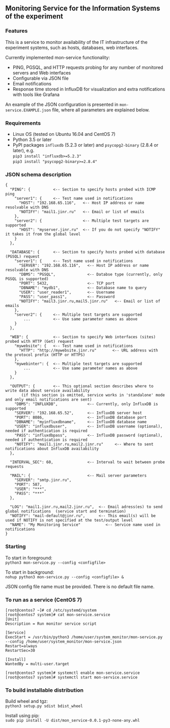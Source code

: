 ## Monitoring Service for the Information Systems of the experiment

### Features

This is a service to monitor availability of the IT infrastructure of the experiment systems, such as hosts, databases, web interfaces.

Currently implemented mon-service functionality:
- PING, PGSQL, and HTTP requests probing for any number of monitored servers and Web interfaces
- Configurable via JSON file
- Email notifications
- Response time stored in InfluxDB for visualization and extra notifications with tools like Grafana

An example of the JSON configuration is presented in `mon-service.EXAMPLE.json` file, where all parameters are explained below.


### Requirements

- Linux OS (tested on Ubuntu 16.04 and CentOS 7)
- Python 3.5 or later
- PyPI packages `influxdb` (5.2.3 or later) and `psycopg2-binary` (2.8.4 or later), e.g. \
`pip3 install "influxdb>=5.2.3"` \
`pip3 install "psycopg2-binary>=2.8.4"`


### JSON schema description

```
{
  "PING": {          <-- Section to specify hosts probed with ICMP ping
    "server1": {     <-- Test name used in notifications
      "HOST": "192.168.65.116",   <-- Host IP address or name resolvable with DNS
      "NOTIFY": "mail1.jinr.ru"   <-- Email or list of emails
    },
    "server2": {                  <-- Multiple test targets are supported
      "HOST": "myserver.jinr.ru"  <-- If you do not specify "NOTIFY" it takes it from the global level
    }
  },

  "DATABASE": {      <-- Section to specify hosts probed with database (PGSQL) request
    "server1": {     <-- Test name used in notifications
      "SERVER": "192.168.65.116",   <-- Host IP address or name resolvable with DNS
      "DBMS": "PGSQL",              <-- Databse type (currently, only PGSQL is supported)
      "PORT": 5432,                 <-- TCP port
      "DBNAME": "mydb1",            <-- Database name to query
      "USER": "user_reader1",       <-- Username
      "PASS": "user_pass1",         <-- Password
      "NOTIFY": "mail3.jinr.ru,mail5.jinr.ru"   <-- Email or list of emails
    },
    "server2": {     <-- Multiple test targets are supported
        ...          <-- Use same parameter names as above
    }
  },

  "WEB": {           <-- Section to specify Web interfaces (sites) probed with HTTP (Get) request
    "mywebsite": {   <-- Test name used in notifications
      "HTTP": "http://mywebsite.jinr.ru"       <-- URL address with the protocol prefix (HTTP or HTTPS)
    },
    "mywebinter": {  <-- Multiple test targets are supported
        ...          <-- Use same parameter names as above
    }
  },

  "OUTPUT": {        <-- This optional section describes where to write data about service availability
       (if this section is omitted, service works in 'standalone' mode and only email notifications are sent)
    "DBMS": "INFLUXDB",             <-- Currently, only InfluxDB is supported
    "SERVER": "192.168.65.52",      <-- InfluxDB server host
    "PORT": 8086,                   <-- InfluxDB database port
    "DBNAME": "myinfluxdbname",     <-- InfluxDB database name
    "USER": "influxdbuser",         <-- InfluxDB username (optional), needed if authentication is required
    "PASS": "influxdbpass",         <-- InfluxDB password (optional), needed if authentication is required
    "NOTIFY": "mail1.jinr.ru,mail2.jinr.ru"     <-- Where to sent notifications about InfluxDB availability
  },

  "INTERVAL_SEC": 60,               <-- Interval to wait between probe requests

  "MAIL": {                         <-- Mail server parameters
    "SERVER": "smtp.jinr.ru",
    "PORT": 587,
    "USER": "***",
    "PASS": "***"
  },

  "LOG": "mail1.jinr.ru,mail2.jinr.ru",  <-- Email adress(es) to send global notifications  (service start and termination)
  "NOTIFY": "mail-default@jinr.ru",      <-- This email(s) will be used if NOTIFY is not specified at the test/output level
  "NAME": "My Monitoring Service"           <-- Service name used in notifications
}

```

### Starting

To start in foreground:  \
`python3 mon-service.py --config <configfile>`

To start in background:  \
`nohup python3 mon-service.py --config <configfile> &`

JSON config file name must be provided. There is no default file name.


### To run as a service (CentOS 7)

```
[root@centos7 ~]# cd /etc/systemd/system
[root@centos7 system]# cat mon-service.service
[Unit]
Description = Run monitor service script

[Service]
ExecStart = /usr/bin/python3 /home/user/system_monitor/mon-service.py --config /home/user/system_monitor/mon-service.json
Restart=always
RestartSec=30

[Install]
WantedBy = multi-user.target

[root@centos7 system]# systemctl enable mon-service.service
[root@centos7 system]# systemctl start mon-service.service
```


### To build installable distribution

Build wheel and tgz:  \
```python3 setup.py sdist bdist_wheel```

Install using pip:  \
`sudo pip install -U dist/mon_service-0.0.1-py3-none-any.whl`
